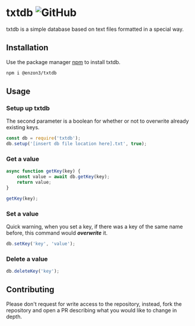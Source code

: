 # txtdb ![GitHub](https://img.shields.io/github/license/enzon3/txtdb)

txtdb is a simple database based on text files formatted in a special way.

## Installation

Use the package manager [npm](https://npmjs.com) to install txtdb.
```bash
npm i @enzon3/txtdb
```

## Usage

### Setup up txtdb
The second parameter is a boolean for whether or not to overwrite already existing keys.
```javascript
const db = require('txtdb');
db.setup('[insert db file location here].txt', true);
```

### Get a value
```javascript
async function getKey(key) {
    const value = await db.getKey(key);
    return value;
}

getKey(key);
```

### Set a value
Quick warning, when you set a key, if there was a key of the same name before, this command would ***overwrite*** it.
```javascript
db.setKey('key', 'value');
```

### Delete a value
```javascript
db.deleteKey('key');
```

## Contributing
Please don't request for write access to the repository, instead, fork the repository and open a PR describing what you would like to change in depth.
